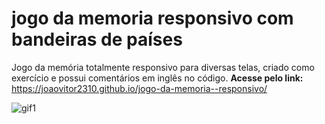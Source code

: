 # jogo da memoria responsivo com bandeiras de países
 Jogo da memória totalmente responsivo para diversas telas, criado como exercício e possui comentários em inglês no código. **Acesse pelo link:** https://joaovitor2310.github.io/jogo-da-memoria--responsivo/

![gif1](https://user-images.githubusercontent.com/80935917/154708690-3e797dfc-2e46-4881-b922-a3aeed6ff748.gif)
